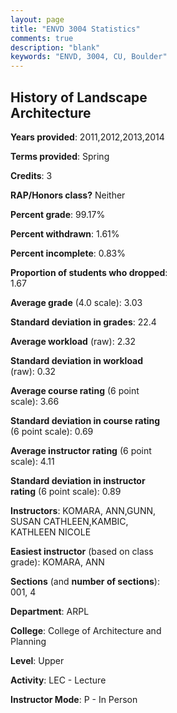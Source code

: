 ```yaml
---
layout: page
title: "ENVD 3004 Statistics"
comments: true
description: "blank"
keywords: "ENVD, 3004, CU, Boulder"
--- 
```

<head>
<script src="https://ajax.googleapis.com/ajax/libs/jquery/2.1.3/jquery.min.js"></script>
<script src="https://dl.dropboxusercontent.com/s/pc42nxpaw1ea4o9/highcharts.js?dl=0"></script>
<!-- <script src="../assets/js/highcharts.js"></script> -->
<style type="text/css">@font-face {
	font-family: "Bebas Neue";
	src: url(https://www.filehosting.org/file/details/544349/BebasNeue%20Regular.otf) format("opentype");
	}
	h1.Bebas { 
		font-family: "Bebas Neue", Verdana, Tahoma;
	}
</style>
</head>
<body>
	<div id="container" style="float: right; width: 45%; height: 88%; margin-left: 2.5%; margin-right: 2.5%;"></div>
	<script language="JavaScript">
		$(document).ready(function() {
		var chart = {type: 'column'};
		var title = {text: 'Grade Distribution'};
		var xAxis = {categories: ['A','B','C','D','F'],crosshair: true};
		var yAxis = {min: 0,title: {text: 'Percentage'}};
		var tooltip = {headerFormat: '<center><b><span style="font-size:20px">{point.key}</span></b></center>',
		               pointFormat: '<td style="padding:0"><b>{point.y:.1f}%</b></td>',
		               footerFormat: '</table>',shared: true,useHTML: true};
		var plotOptions = {column: {pointPadding: 0.0,borderWidth: 0}};  
		var credits = {enabled: false};var series= [{name: 'Percent',data: [39.97,35.85,15.61,6.0,2.57,]}];
		var json = {};
		json.chart = chart;
		json.title = title;
		json.tooltip = tooltip;
		json.xAxis = xAxis;
		json.yAxis = yAxis;  
		json.series = series;
		json.plotOptions = plotOptions;  
		json.credits = credits;
		$('#container').highcharts(json);
	});
	</script>
</body>
			   
## History of Landscape Architecture

**Years provided**: 2011,2012,2013,2014

**Terms provided**: Spring

**Credits**: 3

**RAP/Honors class?** Neither

**Percent grade**: 99.17%

**Percent withdrawn**: 1.61%

**Percent incomplete**: 0.83%

**Proportion of students who dropped**: 1.67

**Average grade** (4.0 scale): 3.03

**Standard deviation in grades**: 22.4

**Average workload** (raw): 2.32

**Standard deviation in workload** (raw): 0.32

**Average course rating** (6 point scale): 3.66

**Standard deviation in course rating** (6 point scale): 0.69

**Average instructor rating** (6 point scale): 4.11

**Standard deviation in instructor rating** (6 point scale): 0.89

**Instructors**: KOMARA, ANN,GUNN, SUSAN CATHLEEN,KAMBIC, KATHLEEN NICOLE

**Easiest instructor** (based on class grade): KOMARA, ANN

**Sections** (and **number of sections**): 001, 4

**Department**: ARPL

**College**: College of Architecture and Planning

**Level**: Upper

**Activity**: LEC - Lecture

**Instructor Mode**: P  - In Person